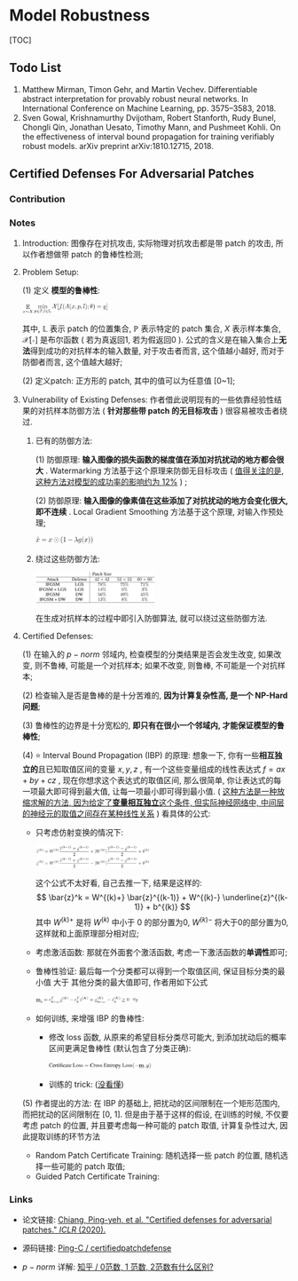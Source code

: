 # Model Robustness



[TOC]



## Todo List

1. Matthew Mirman, Timon Gehr, and Martin Vechev. Differentiable abstract interpretation for provably robust neural networks. In International Conference on Machine Learning, pp. 3575–3583, 2018.
2. Sven Gowal, Krishnamurthy Dvijotham, Robert Stanforth, Rudy Bunel, Chongli Qin, Jonathan Uesato, Timothy Mann, and Pushmeet Kohli. On the effectiveness of interval bound propagation for training verifiably robust models. arXiv preprint arXiv:1810.12715, 2018.





## Certified Defenses For Adversarial Patches

### Contribution

### Notes

1. Introduction: 图像存在对抗攻击, 实际物理对抗攻击都是带 patch 的攻击, 所以作者想做带 patch 的鲁棒性检测;

2. Problem Setup:

   (1) 定义 **模型的鲁棒性**:

   <img src="images/image-20201217235452247.png" alt="image-20201217235452247" style="zoom: 15%;" />

   其中, $\mathbb{L}$ 表示 patch 的位置集合, $\mathbb{P}$ 表示特定的 patch 集合, $X$ 表示样本集合, $\mathcal{X}[\circ]$ 是布尔函数 ( 若为真返回1, 若为假返回0 ). 公式的含义是在输入集合上**无法**得到成功的对抗样本的输入数量, 对于攻击者而言, 这个值越小越好, 而对于防御者而言, 这个值越大越好;

   (2) 定义patch: 正方形的 patch, 其中的值可以为任意值 [0~1];

3. Vulnerability of Existing Defenses: 作者借此说明现有的一些依靠经验性结果的对抗样本防御方法 ( **针对那些带 patch 的无目标攻击** ) 很容易被攻击者绕过.

   1. 已有的防御方法:

      (1) 防御原理: **输入图像的损失函数的梯度值在添加对抗扰动的地方都会很大** . Watermarking 方法基于这个原理来防御无目标攻击 ( <u>值得关注的是, 这种方法对模型的成功率的影响约为 12%</u> ) ;
   
      (2) 防御原理: **输入图像的像素值在这些添加了对抗扰动的地方会变化很大, 即不连续** . Local Gradient Smoothing 方法基于这个原理, 对输入作预处理;
   
      <img src="images/image-20201218162055470.png" alt="image-20201218162055470" style="zoom:10%;" />
   
   2. 绕过这些防御方法:
   
      <img src="images/image-20201218163009780.png" alt="image-20201218163009780" style="zoom:21%;" />
   
      在生成对抗样本的过程中即引入防御算法, 就可以绕过这些防御方法.
   
4. Certified Defenses:

   (1) 在输入的 $p-norm$ 邻域内, 检查模型的分类结果是否会发生改变, 如果改变, 则不鲁棒, 可能是一个对抗样本; 如果不改变, 则鲁棒, 不可能是一个对抗样本;

   (2) 检查输入是否是鲁棒的是十分苦难的, **因为计算复杂性高, 是一个 NP-Hard 问题**;

   (3) 鲁棒性的边界是十分宽松的, **即只有在很小一个邻域内, 才能保证模型的鲁棒性**;

   (4) ⭐ Interval Bound Propagation (IBP) 的原理: 想象一下, 你有一些**相互独立的**且已知取值区间的变量 $x,y,z$ , 有一个这些变量组成的线性表达式 $f=ax+by+cz$ , 现在你想求这个表达式的取值区间,  那么很简单, 你让表达式的每一项最大即可得到最大值, 让每一项最小即可得到最小值. ( <u>这种方法是一种放缩求解的方法, 因为给定了**变量相互独立**这个条件, 但实际神经网络中, 中间层的神经元的取值之间存在某种线性关系</u> ) 看具体的公式: 

   - 只考虑仿射变换的情况下:

     <img src="images/image-20201219101544427.png" alt="image-20201219101544427" style="zoom:20%;" />

     这个公式不太好看, 自己去推一下, 结果是这样的:
     $$
     \bar{z}^k = W^{(k)+} \bar{z}^{(k-1)} + W^{(k)-} \underline{z}^{(k-1)} + b^{(k)}
     $$
     其中 $W^{(k)+}$ 是将 $W^{(k)}$ 中小于 0 的部分置为0, $W^{(k)-}$ 将大于0的部分置为0, 这样就和上面原理部分相对应;

   - 考虑激活函数: 那就在外面套个激活函数, 考虑一下激活函数的**单调性**即可;

   - 鲁棒性验证: 最后每一个分类都可以得到一个取值区间, 保证目标分类的最小值 大于 其他分类的最大值即可, 作者用如下公式

     <img src="images/image-20201219102719791.png" alt="image-20201219102719791" style="zoom:18%;" />

   - 如何训练, 来增强 IBP 的鲁棒性: 

     - 修改 loss 函数, 从原来的希望目标分类尽可能大, 到添加扰动后的概率区间更满足鲁棒性 (默认包含了分类正确):

       <img src="images/image-20201219103929446.png" alt="image-20201219103929446" style="zoom:18%;" />

     - 训练的 trick: (<u>没看懂</u>)

   (5) 作者提出的方法: 在 IBP 的基础上, 把扰动的区间限制在一个矩形范围内, 而把扰动的区间限制在 [0, 1]. 但是由于基于这样的假设, 在训练的时候, 不仅要考虑 patch 的位置, 并且要考虑每一种可能的 patch 取值, 计算复杂性过大, 因此提取训练的环节方法

   - Random Patch Certificate Training: 随机选择一些 patch 的位置, 随机选择一些可能的 patch 取值;
   - Guided Patch Certificate Training: 

### Links

- 论文链接:  [Chiang, Ping-yeh, et al. "Certified defenses for adversarial patches." *ICLR* (2020).](https://arxiv.org/abs/2003.06693)

- 源码链接:  [Ping-C / certifiedpatchdefense](https://github.com/Ping-C/certifiedpatchdefense)

- $p-norm$ 详解: [知乎 / 0范数, 1 范数, 2范数有什么区别?](https://www.zhihu.com/question/20473040)